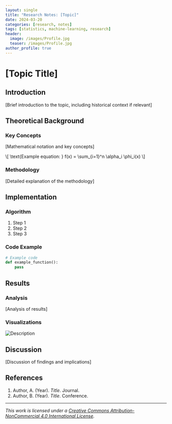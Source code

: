 ```yaml
---
layout: single
title: "Research Notes: [Topic]"
date: 2024-03-20
categories: [research, notes]
tags: [statistics, machine-learning, research]
header:
  image: /images/Profile.jpg
  teaser: /images/Profile.jpg
author_profile: true
---
```


# [Topic Title]

## Introduction

[Brief introduction to the topic, including historical context if relevant]

## Theoretical Background

### Key Concepts

[Mathematical notation and key concepts]

\\\[
\\text{Example equation: } f(x) = \\sum_{i=1}^n \\alpha_i \\phi_i(x)
\\\]

### Methodology

[Detailed explanation of the methodology]

## Implementation

### Algorithm

1. Step 1
2. Step 2
3. Step 3

### Code Example

```python
# Example code
def example_function():
    pass
```

## Results

### Analysis

[Analysis of results]

### Visualizations

![Description](/images/example.png)

## Discussion

[Discussion of findings and implications]

## References

1. Author, A. (Year). _Title_. Journal.
2. Author, B. (Year). _Title_. Conference.

---

*This work is licensed under a [Creative Commons Attribution-NonCommercial 4.0 International License](http://creativecommons.org/licenses/by-nc/4.0/).* 